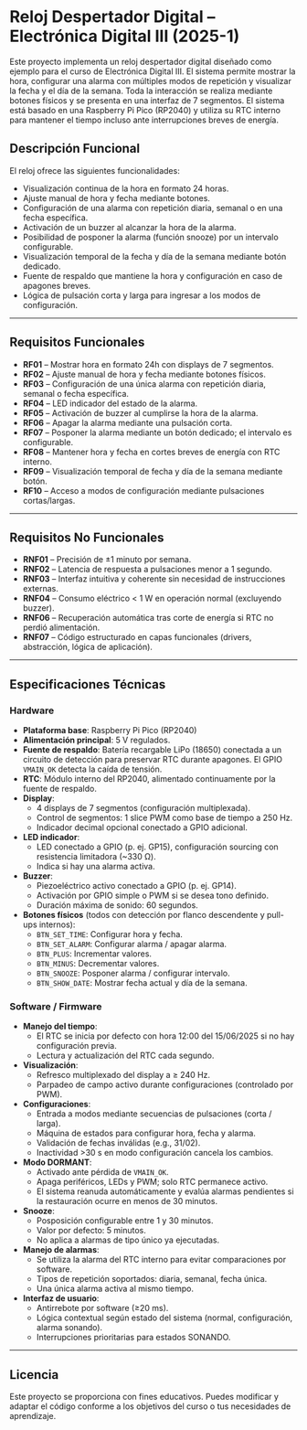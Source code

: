 # Reloj Despertador Digital – Electrónica Digital III (2025-1)

Este proyecto implementa un reloj despertador digital diseñado como ejemplo para el curso de Electrónica Digital III. El sistema permite mostrar la hora, configurar una alarma con múltiples modos de repetición y visualizar la fecha y el día de la semana. Toda la interacción se realiza mediante botones físicos y se presenta en una interfaz de 7 segmentos. El sistema está basado en una Raspberry Pi Pico (RP2040) y utiliza su RTC interno para mantener el tiempo incluso ante interrupciones breves de energía.

## Descripción Funcional

El reloj ofrece las siguientes funcionalidades:
- Visualización continua de la hora en formato 24 horas.
- Ajuste manual de hora y fecha mediante botones.
- Configuración de una alarma con repetición diaria, semanal o en una fecha específica.
- Activación de un buzzer al alcanzar la hora de la alarma.
- Posibilidad de posponer la alarma (función snooze) por un intervalo configurable.
- Visualización temporal de la fecha y día de la semana mediante botón dedicado.
- Fuente de respaldo que mantiene la hora y configuración en caso de apagones breves.
- Lógica de pulsación corta y larga para ingresar a los modos de configuración.

---

## Requisitos Funcionales

- **RF01** – Mostrar hora en formato 24h con displays de 7 segmentos.
- **RF02** – Ajuste manual de hora y fecha mediante botones físicos.
- **RF03** – Configuración de una única alarma con repetición diaria, semanal o fecha específica.
- **RF04** – LED indicador del estado de la alarma.
- **RF05** – Activación de buzzer al cumplirse la hora de la alarma.
- **RF06** – Apagar la alarma mediante una pulsación corta.
- **RF07** – Posponer la alarma mediante un botón dedicado; el intervalo es configurable.
- **RF08** – Mantener hora y fecha en cortes breves de energía con RTC interno.
- **RF09** – Visualización temporal de fecha y día de la semana mediante botón.
- **RF10** – Acceso a modos de configuración mediante pulsaciones cortas/largas.

---

## Requisitos No Funcionales

- **RNF01** – Precisión de ±1 minuto por semana.
- **RNF02** – Latencia de respuesta a pulsaciones menor a 1 segundo.
- **RNF03** – Interfaz intuitiva y coherente sin necesidad de instrucciones externas.
- **RNF04** – Consumo eléctrico < 1 W en operación normal (excluyendo buzzer).
- **RNF06** – Recuperación automática tras corte de energía si RTC no perdió alimentación.
- **RNF07** – Código estructurado en capas funcionales (drivers, abstracción, lógica de aplicación).

---

## Especificaciones Técnicas

### Hardware

- **Plataforma base**: Raspberry Pi Pico (RP2040)
- **Alimentación principal**: 5 V regulados.
- **Fuente de respaldo**: Batería recargable LiPo (18650) conectada a un circuito de detección para preservar RTC durante apagones. El GPIO `VMAIN_OK` detecta la caída de tensión.
- **RTC**: Módulo interno del RP2040, alimentado continuamente por la fuente de respaldo.
- **Display**:
  - 4 displays de 7 segmentos (configuración multiplexada).
  - Control de segmentos: 1 slice PWM como base de tiempo a 250 Hz.
  - Indicador decimal opcional conectado a GPIO adicional.
- **LED indicador**:
  - LED conectado a GPIO (p. ej. GP15), configuración sourcing con resistencia limitadora (~330 Ω).
  - Indica si hay una alarma activa.
- **Buzzer**:
  - Piezoeléctrico activo conectado a GPIO (p. ej. GP14).
  - Activación por GPIO simple o PWM si se desea tono definido.
  - Duración máxima de sonido: 60 segundos.
- **Botones físicos** (todos con detección por flanco descendente y pull-ups internos):
  - `BTN_SET_TIME`: Configurar hora y fecha.
  - `BTN_SET_ALARM`: Configurar alarma / apagar alarma.
  - `BTN_PLUS`: Incrementar valores.
  - `BTN_MINUS`: Decrementar valores.
  - `BTN_SNOOZE`: Posponer alarma / configurar intervalo.
  - `BTN_SHOW_DATE`: Mostrar fecha actual y día de la semana.

### Software / Firmware

- **Manejo del tiempo**:
  - El RTC se inicia por defecto con hora 12:00 del 15/06/2025 si no hay configuración previa.
  - Lectura y actualización del RTC cada segundo.
- **Visualización**:
  - Refresco multiplexado del display a ≥ 240 Hz.
  - Parpadeo de campo activo durante configuraciones (controlado por PWM).
- **Configuraciones**:
  - Entrada a modos mediante secuencias de pulsaciones (corta / larga).
  - Máquina de estados para configurar hora, fecha y alarma.
  - Validación de fechas inválidas (e.g., 31/02).
  - Inactividad >30 s en modo configuración cancela los cambios.
- **Modo DORMANT**:
  - Activado ante pérdida de `VMAIN_OK`.
  - Apaga periféricos, LEDs y PWM; solo RTC permanece activo.
  - El sistema reanuda automáticamente y evalúa alarmas pendientes si la restauración ocurre en menos de 30 minutos.
- **Snooze**:
  - Posposición configurable entre 1 y 30 minutos.
  - Valor por defecto: 5 minutos.
  - No aplica a alarmas de tipo único ya ejecutadas.
- **Manejo de alarmas**:
  - Se utiliza la alarma del RTC interno para evitar comparaciones por software.
  - Tipos de repetición soportados: diaria, semanal, fecha única.
  - Una única alarma activa al mismo tiempo.
- **Interfaz de usuario**:
  - Antirrebote por software (≥20 ms).
  - Lógica contextual según estado del sistema (normal, configuración, alarma sonando).
  - Interrupciones prioritarias para estados SONANDO.

---

## Licencia

Este proyecto se proporciona con fines educativos. Puedes modificar y adaptar el código conforme a los objetivos del curso o tus necesidades de aprendizaje.
